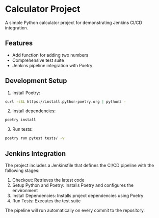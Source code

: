 # Calculator Project

A simple Python calculator project for demonstrating Jenkins CI/CD integration.

## Features

- Add function for adding two numbers
- Comprehensive test suite
- Jenkins pipeline integration with Poetry

## Development Setup

1. Install Poetry:
```bash
curl -sSL https://install.python-poetry.org | python3 -
```

2. Install dependencies:
```bash
poetry install
```

3. Run tests:
```bash
poetry run pytest tests/ -v
```

## Jenkins Integration

The project includes a Jenkinsfile that defines the CI/CD pipeline with the following stages:

1. Checkout: Retrieves the latest code
2. Setup Python and Poetry: Installs Poetry and configures the environment
3. Install Dependencies: Installs project dependencies using Poetry
4. Run Tests: Executes the test suite

The pipeline will run automatically on every commit to the repository. 